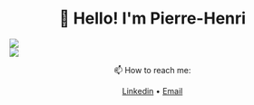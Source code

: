 <h1 align="center">👋 Hello! I'm Pierre-Henri</h3>

<div>
   <div class="box-shadow-medium js-hero-listing-container">
    <img src="https://readme.phbasin.vercel.app/api/top-langs/?username=PHBasin&layout=compact&title_color=000000">
  </div>
  
  <div class="box-shadow-medium js-hero-listing-container">
    <img src="https://readme.phbasin.vercel.app/api?username=PHBasin&title_color=000000&show_icons=true&icon_color=000000">
  </div>
</div>

<div>
  <p align="center"> 📫 How to reach me: </p>
  <p align="center">
    <a href="https://www.linkedin.com/in/pierrehenribasin/">Linkedin</a> •
    <a href="mailto:basinpierrehenri@gmail.com">Email</a>
  </p>
</div>
